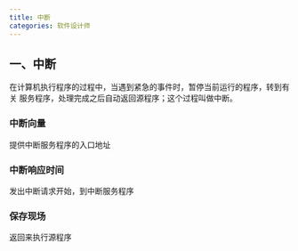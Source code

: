 ```yaml
---
title: 中断
categories: 软件设计师
---
```

## 一、中断
在计算机执行程序的过程中，当遇到紧急的事件时，暂停当前运行的程序，转到有关
服务程序，处理完成之后自动返回源程序；这个过程叫做中断。
<!--more-->

### 中断向量
提供中断服务程序的入口地址

### 中断响应时间
发出中断请求开始，到中断服务程序

### 保存现场
返回来执行源程序
